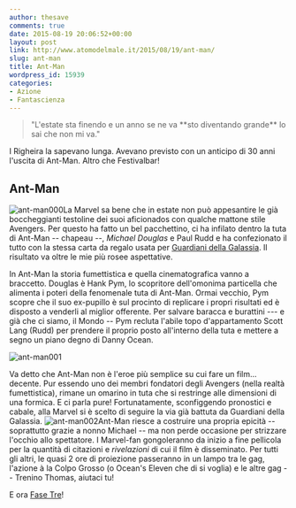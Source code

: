 ```yaml
---
author: thesave
comments: true
date: 2015-08-19 20:06:52+00:00
layout: post
link: http://www.atomodelmale.it/2015/08/19/ant-man/
slug: ant-man
title: Ant-Man
wordpress_id: 15939
categories:
- Azione
- Fantascienza
---
```


<blockquote>"L'estate sta finendo
e un anno se ne va
**sto diventando grande**
lo sai che non mi va."</blockquote>



I Righeira la sapevano lunga. Avevano previsto con un anticipo di 30 anni l'uscita di Ant-Man. Altro che Festivalbar!



## Ant-Man



![ant-man000](http://www.atomodelmale.it/wp-content/uploads/2015/08/ant-man000-202x300.jpg)La Marvel sa bene che in estate non può appesantire le già boccheggianti testoline dei suoi aficionados con qualche mattone stile Avengers. Per questo ha fatto un bel pacchettino, ci ha infilato dentro la tuta di Ant-Man -- chapeau --, _Michael Douglas_ e Paul Rudd e ha confezionato il tutto con la stessa carta da regalo usata per [Guardiani della Galassia](http://www.atomodelmale.it/2014/10/26/i-guardiani-della-galassia/). Il risultato va oltre le mie più rosee aspettative.



In Ant-Man la storia fumettistica e quella cinematografica vanno a braccetto. Douglas è Hank Pym, lo scopritore dell'omonima particella che alimenta i poteri della fenomenale tuta di Ant-Man. Ormai vecchio, Pym scopre che il suo ex-pupillo è sul procinto di replicare i propri risultati ed è disposto a venderli al miglior offerente. Per salvare baracca e burattini --- e già che ci siamo, il Mondo -- Pym recluta l'abile topo d'appartamento Scott Lang (Rudd) per prendere il proprio posto all'interno della tuta e mettere a segno un piano degno di Danny Ocean.

![ant-man001](http://www.atomodelmale.it/wp-content/uploads/2015/08/ant-man001-1024x682.jpg)

Va detto che Ant-Man non è l'eroe più semplice su cui fare un film... decente. Pur essendo uno dei membri fondatori degli Avengers (nella realtà fumettistica), rimane un omarino in tuta che si restringe alle dimensioni di una formica. E ci parla pure! Fortunatamente, sconfiggendo pronostici e cabale, alla Marvel si è scelto di seguire la via già battuta da Guardiani della Galassia. ![ant-man002](http://www.atomodelmale.it/wp-content/uploads/2015/08/ant-man002-300x200.jpg)Ant-Man riesce a costruire una propria epicità -- soprattutto grazie a nonno Michael -- ma non perde occasione per strizzare l'occhio allo spettatore. I Marvel-fan gongoleranno da inizio a fine pellicola per la quantità di citazioni e _rivelazioni_ di cui il film è disseminato. Per tutti gli altri, le quasi 2 ore di proiezione passeranno in un lampo tra le gag, l'azione à la Colpo Grosso (o Ocean's Eleven che di si voglia) e le altre gag -- Trenino Thomas, aiutaci tu!

E ora [Fase Tre](https://it.wikipedia.org/wiki/Marvel_Cinematic_Universe#Film)!
